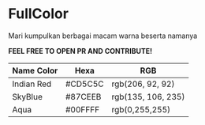 # FullColor
Mari kumpulkan berbagai macam warna beserta namanya


**FEEL FREE TO OPEN PR AND CONTRIBUTE!**

| Name Color  | Hexa | RGB |
| ------------- | ------------- | ------------- |
| Indian Red | #CD5C5C | rgb(206, 92, 92) |
| SkyBlue | #87CEEB | rgb(135, 106, 235) |
| Aqua | #00FFFF | rgb(0,255,255) |
